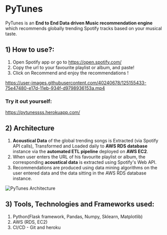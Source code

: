 # PyTunes 

PyTunes is an **End to End Data driven Music recommendation engine** which recommends globally trending Spotify tracks based on your musical taste.

## 1) How to use?: 
1) Open Spotify app or go to https://open.spotify.com/
2) Copy the url to your favourite playlist or album, and paste!
3) Click on Recommend and enjoy the recommendations !

https://user-images.githubusercontent.com/40240678/125155433-75e47480-e17d-11eb-934f-d9798936153a.mp4

### Try it out yourself: 
https://pytunessss.herokuapp.com/


## 2) Architecture

1) **Acoustical Data** of the global trending songs is Extracted (via Spotify API calls), Transformed and Loaded daily to **AWS RDS database** instance via the **automated ETL pipeline** deployed on **AWS EC2**. 
2) When user enters the URL of his favourite playlist or album, the corresponding **acoustical data** is extracted using Spotify's Web API.
3) Recommendations are produced using data mining algorithms on the user entered data and the data sitting in the AWS RDS database instance.

![PyTunes Architecture](https://user-images.githubusercontent.com/40240678/123195100-35ba9c00-d4c5-11eb-933c-d8142c2a3335.png)


## 3) Tools, Technologies and Frameworks used:
1) Python(Flask framework, Pandas, Numpy, Sklearn, Matplotlib)
2) AWS (RDS, EC2)
3) CI/CD - Git and heroku

